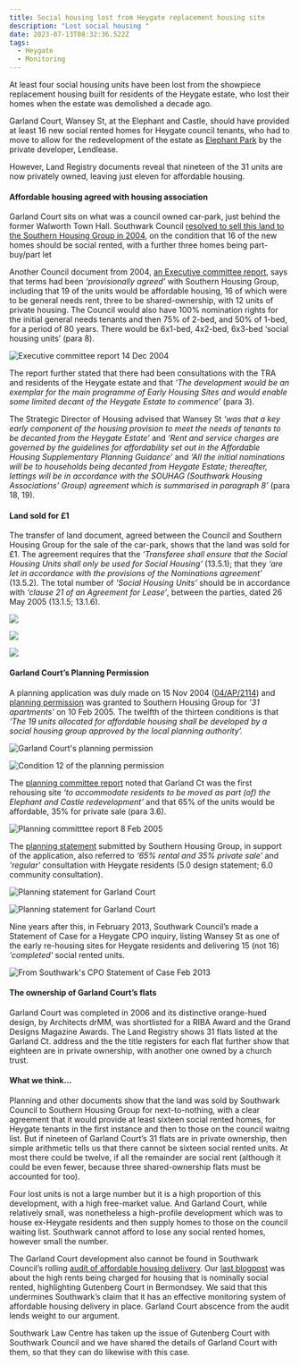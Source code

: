 ```yaml
---
title: Social housing lost from Heygate replacement housing site
description: "Lost social housing "
date: 2023-07-13T08:32:36.522Z
tags:
  - Heygate
  - Monitoring
---
```

At least four social housing units have been lost from the showpiece replacement housing built for residents of the Heygate estate, who lost their homes when the estate was demolished a decade ago.

Garland Court, Wansey St, at the Elephant and Castle, should have provided at least 16 new social rented homes for Heygate council tenants, who had to move to allow for the redevelopment of the estate as [Elephant Park](https://www.lendlease.com/uk/projects/elephant-park/) by the private developer, Lendlease.

However, Land Registry documents reveal that nineteen of the 31 units are now privately owned, leaving just eleven for affordable housing.

#### Affordable housing agreed with housing association

Garland Court sits on what was a council owned car-park, just behind the former Walworth Town Hall. Southwark Council [resolved to sell this land to the Southern Housing Group in 2004](https://moderngov.southwark.gov.uk/Data/Executive/20041214/Agenda/Minutes.pdf), on the condition that 16 of the new homes should be social rented, with a further three homes being part-buy/part let

Another Council document from 2004, [an Executive committee report](https://moderngov.southwark.gov.uk/Data/Executive/20041214/Agenda/Item%2018%20-%20Site%20known%20asthe%20Wansey%20Street%20car%20park,%20Wansey%20Street,%20SE17%20-%20Disposal.pdf), says that terms had been *‘provisionally agreed’* with Southern Housing Group, including that 19 of the units would be affordable housing, 16 of which were to be general needs rent, three to be shared-ownership, with 12 units of private housing.  The Council would also have 100% nomination rights for the initial general needs tenants and then 75% of 2-bed, and 50% of 1-bed, for a period of 80 years.  There would be 6x1-bed, 4x2-bed, 6x3-bed ‘social housing units’ (para 8).

![](img/executive_committee_report_141204.png "Executive committee report 14 Dec 2004")

The report further stated that there had been consultations with the TRA and residents of the Heygate estate and that *‘The development would be an exemplar for the main programme of Early Housing Sites and would enable some limited decant of the Heygate Estate to commence’* (para 3).

The Strategic Director of Housing advised that Wansey St *‘was that a key early component of the housing provision to meet the needs of tenants to be decanted from the Heygate Estate’* and *‘Rent and service charges are governed by the guidelines for affordability set out in the Affordable Housing Supplementary Planning Guidance’* and *‘All the initial nominations will be to households being decanted from Heygate Estate; thereafter, lettings will be in accordance with the SOUHAG (Southwark Housing Associations’ Group) agreement which is summarised in paragraph 8’* (para 18, 19).

#### Land sold for £1

The transfer of land document, agreed between the Council and Southern Housing Group for the sale of the car-park, shows that the land was sold for £1.  The agreement requires that the *‘Transferee shall ensure that the Social Housing Units shall only be used for Social Housing’* (13.5.1); that they *‘are let in accordance with the provisions of the Nominations agreement’* (13.5.2).  The total number of *‘Social Housing Units’* should be in accordance with *‘clause 21 of an Agreement for Lease’*, between the parties, dated 26 May 2005 (13.1.5; 13.1.6). 

![](img/trans_of_land_doc_one.jpg)

![](img/trans_of_land_two.jpg)

![](img/trans_of_land_three.jpg)

#### Garland Court’s Planning Permission

A planning application was duly made on 15 Nov 2004 ([04/AP/2114](https://planning.southwark.gov.uk/online-applications/applicationDetails.do?keyVal=ZZZV2EKBWR512&activeTab=summary)) and [planning permission](https://planning.southwark.gov.uk/online-applications/files/42B1169A9A7CE9D048A133688E5CB8FF/04_AP_2114--48162.rtf) was granted to Southern Housing Group for *'31 apartments'* on 10 Feb 2005.  The twelfth of the thirteen conditions is that *‘The 19 units allocated for affordable housing shall be developed by a social housing group approved by the local planning authority’.*

![Garland Court's planning permission ](img/planning_permission_04ap2114_wansey_st.png)

![Condition 12 of the planning permission](img/planning_permission_condition_12_04ap2114_100205.png)

The [planning committee report](https://planning.southwark.gov.uk/online-applications/files/2381DCF0E4C00C3F4271D57BFAC3A5FF/pdf/04_AP_2114-PLANNING_STATEMENT-2371542.pdf) noted that Garland Ct was the first rehousing site *‘to accommodate residents to be moved as part (of) the Elephant and Castle redevelopment’* and that 65%  of the units would be affordable, 35% for private sale (para 3.6).

![](img/planning_committee_report_3.6_080205.png "Planning committtee report 8 Feb 2005")

The [planning statement](https://planning.southwark.gov.uk/online-applications/files/2381DCF0E4C00C3F4271D57BFAC3A5FF/pdf/04_AP_2114-PLANNING_STATEMENT-2371542.pdf) submitted by Southern Housing Group, in support of the application, also referred to *‘65% rental and 35% private sale’* and *'regular'* consultation with Heygate residents (5.0 design statement; 6.0 community consultation).

![Planning statement for Garland Court](img/planning_statement_04ap2114_one.png)

![](img/planning_statement_04ap2114_two.png "Planning statement for Garland Court")

Nine years after this, in February 2013, Southwark Council’s made a Statement of Case for a Heygate CPO inquiry, listing Wansey St as one of the early re-housing sites for Heygate residents and delivering 15 (not 16) *'completed'* social rented units.

![From Southwark's CPO Statement of Case Feb 2013](img/wansey_st_garland_ct_table_ehsites_cpo_inquiry_feb_2013.png)

#### The ownership of Garland Court’s flats

Garland Court was completed in 2006 and its distinctive orange-hued design, by Architects drMM, was shortlisted for a RIBA Award and the Grand Designs Magazine Awards.  The Land Registry shows 31 flats listed at the Garland Ct. address and the the title registers for each flat further show that eighteen are in private ownership, with another one owned by a church trust.

#### What we think...

Planning and other documents show that the land was sold by Southwark Council to Southern Housing Group for next-to-nothing, with a clear agreement that it would provide at least sixteen social rented homes, for Heygate tenants in the first instance and then to those on the council waitng list.  But if nineteen of Garland Court’s 31 flats are in private ownership, then simple arithmetic tells us that there cannot be sixteen social rented units. At most there could be twelve, if all the remainder are social rent (although it could be even fewer, because three shared-ownership flats must be accounted for too).

Four lost units is not a large number but it is a high proportion of this development, with a high free-market value. And Garland Court, while relatively small, was nonetheless a high-profile development which was to house ex-Heygate residents and then supply homes to those on the council waiting list.  Southwark cannot afford to lose any social rented homes, however small the number.

The Garland Court development also cannot be found in Southwark Council’s rolling [audit of affordable housing delivery](https://urldefense.com/v3/__https:/app.powerbi.com/view?r=eyJrIjoiODIzNTdiMGUtMDAxNS00NGI1LThjY2EtYjBjMWQwYzcxMzQ2IiwidCI6ImNhZjg2Y2IxLThjYTItNDU0NS1hNGRkLWYzNTlkMDM5MGEwOCJ9&pageName=ReportSection__;!!Ou-zFulSALS7ubxZ2oj45Dg!Vqi3bagEzmK7icBcQgGm18ZQk8FHJAYsCVjB_M_V6G6fzAaRhemokxPlAzcnrCU09xxdfdKYI2SsLLc63Oa-DmfMFJGVKA$).  Our [last blogpost](https://www.35percent.org/posts/southwarks-new-developments-that-fail-to-deliver-social-rent/) was about the high rents being charged for housing that is nominally social rented, highlighting Gutenberg Court in Bermondsey.  We said that this undermines Southwark’s claim that it has an effective monitoring system of affordable housing delivery in place.  Garland Court abscence from the audit lends weight to our argument.

Southwark Law Centre has taken up the issue of Gutenberg Court with Southwark Council and we have shared the details of Garland Court with them, so that they can do likewise with this case.